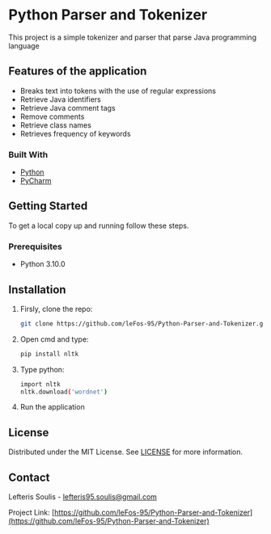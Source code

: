 # Python Parser and Tokenizer

This project is a simple tokenizer and parser that parse Java programming language

## Features of the application

* Breaks text into tokens with the use of regular expressions
* Retrieve Java identifiers
* Retrieve Java comment tags
* Remove comments
* Retrieve class names
* Retrieves frequency of keywords

### Built With

- [Python](https://www.python.org/)
- [PyCharm](https://www.jetbrains.com/pycharm/)

## Getting Started

To get a local copy up and running follow these steps.

### Prerequisites

- Python 3.10.0

## Installation

1. Firsly, clone the repo:

   ```sh
   git clone https://github.com/leFos-95/Python-Parser-and-Tokenizer.git

   ```

2. Open cmd and type:

   ```sh
   pip install nltk
   
   ```

3. Type python:

   ```sh
   import nltk
   nltk.download('wordnet')
   
   ```

4. Run the application

## License

Distributed under the MIT License. See [LICENSE](https://spdx.org/licenses/MIT.html) for more information.

<!-- CONTACT -->

## Contact

Lefteris Soulis - lefteris95.soulis@gmail.com

Project Link: [https://github.com/leFos-95/Python-Parser-and-Tokenizer](https://github.com/leFos-95/Python-Parser-and-Tokenizer)